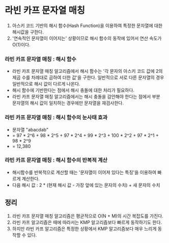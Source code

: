 # 라빈 카프 문자열 매칭
1. 아스키 코드 기반의 해시 함수(Hash Function)을 이용하여 특정한 문자열에 대한 해시값을 구한다.
2. '연속적인 문자열이 이어지는' 상황이므로 해시 함수의 동작에 있어서 연산 속도가 O(1)이다.

### 라빈 카프 문자열 매칭 : 해시 함수
- 라빈 카프 문자열 매칭 알고리즘에서 해시 함수는 '각 문자의 아스키 코드 값에 2의 제곱 수를 차례대로 곱하여 더한 값'을 구한다. 일반적으로 서로 다른 문자열의 경우 일반적으로 해시 값이 다르게 나온다.
- 해시 함수에 기반한다는 점에서 해시 충돌에 대한 처리가 필요하다.
- 라빈 카프 문자열 매칭 알고리즘에서는 해시 충돌을 감안해야 한다는 점에서 부분 문자열의 해시 값이 일치하는 경우에만 문자열을 재검사한다.

### 라빈 카프 문자열 매칭 : 해시 함수의 눈사태 효과
- 문자열 "abacdab"
- = 97 * 2^6 + 98 * 2^5 + 97 * 2^4 + 99 * 2^3 + 100 * 2^2 + 97 * 2^1 + 98 * 2^9
- = 12,380

### 라빈 카프 문자열 매칭 : 해시 함수의 반복적 계산
- 해시함수를 반복적으로 계산할 때는 '문자열이 이어져 있다는 특징'을 이용하여 빠르게 계산한다.
- 다음 해시 값 : 2 * (현재 해시 값 - 가장 앞에 있는 문자의 수치) + 새 문자의 수치

## 정리 
1. 라빈 카프 문자열 매칭 알고리즘은 평균적으로 O(N + M)의 시간 복잡도를 가진다.
2. 라빈 카프 알고리즘은 때에 따라서는 KMP 알고리즘보다 빠르게 동작하기도 한다.
3. 하지만 라빈 카프 알고리즘은 특정한 상황에서 KMP 알고리즘보다 매우 느리게 동작할 수 있다.
